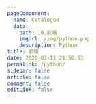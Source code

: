 ```yaml
---
pageComponent:
  name: Catalogue
  data:
    path: 10.前端
    imgUrl: /img/python.png
    description: Python
title: 前端
date: 2020-03-11 21:50:53
permalink: /python/
sidebar: false
article: false
comment: false
editLink: false
---
```

